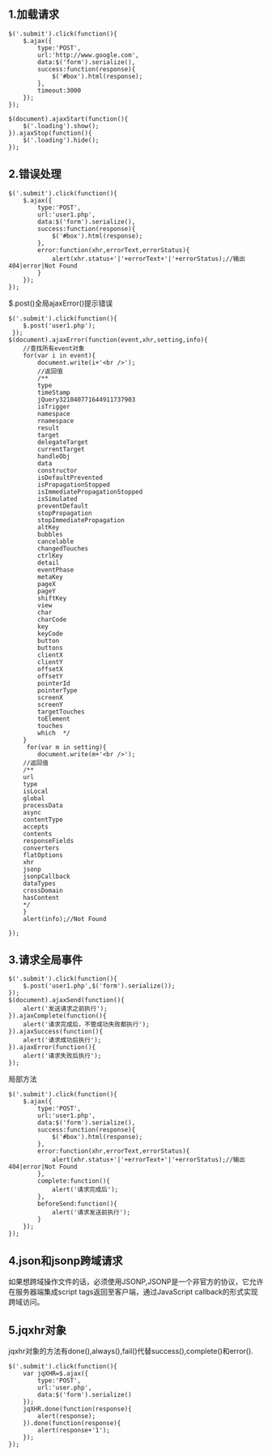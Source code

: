 ## 1.加载请求 ##


	$('.submit').click(function(){
		$.ajax({
			type:'POST',
			url:'http://www.google.com',
			data:$('form').serialize(),
			success:function(response){
				$('#box').html(response);
			},
			timeout:3000
		});
	});

	$(document).ajaxStart(function(){
		$('.loading').show();
	}).ajaxStop(function(){
		$('.loading').hide();
	});

## 2.错误处理 ##


	$('.submit').click(function(){
		$.ajax({
			type:'POST',
			url:'user1.php',
			data:$('form').serialize(),
			success:function(response){
				$('#box').html(response);
			},
			error:function(xhr,errorText,errorStatus){
				alert(xhr.status+'|'+errorText+'|'+errorStatus);//输出 404|error|Not Found
			}
		});
	});


$.post()全局ajaxError()提示错误



	$('.submit').click(function(){
	 	$.post('user1.php');
	 });
	$(document).ajaxError(function(event,xhr,setting,info){
		//查找所有event对象
		for(var i in event){
			document.write(i+'<br />');
			//返回值
			/**
			type
			timeStamp
			jQuery321040771644911737903
			isTrigger
			namespace
			rnamespace
			result
			target
			delegateTarget
			currentTarget
			handleObj
			data
			constructor
			isDefaultPrevented
			isPropagationStopped
			isImmediatePropagationStopped
			isSimulated
			preventDefault
			stopPropagation
			stopImmediatePropagation
			altKey
			bubbles
			cancelable
			changedTouches
			ctrlKey
			detail
			eventPhase
			metaKey
			pageX
			pageY
			shiftKey
			view
			char
			charCode
			key
			keyCode
			button
			buttons
			clientX
			clientY
			offsetX
			offsetY
			pointerId
			pointerType
			screenX
			screenY
			targetTouches
			toElement
			touches
			which  */
		}
		 for(var m in setting){
		 	document.write(m+'<br />');
		//返回值
		/**
		url
		type
		isLocal
		global
		processData
		async
		contentType
		accepts
		contents
		responseFields
		converters
		flatOptions
		xhr
		jsonp
		jsonpCallback
		dataTypes
		crossDomain
		hasContent
		*/
		}
		alert(info);//Not Found

	});



## 3.请求全局事件 ##

	$('.submit').click(function(){
		$.post('user1.php',$('form').serialize());
	});
	$(document).ajaxSend(function(){
		alert('发送请求之前执行');
	}).ajaxComplete(function(){
		alert('请求完成后，不管成功失败都执行');
	}).ajaxSuccess(function(){
		alert('请求成功后执行');
	}).ajaxError(function(){
		alert('请求失败后执行');
	});

局部方法

	$('.submit').click(function(){
		$.ajax({
			type:'POST',
			url:'user1.php',
			data:$('form').serialize(),
			success:function(response){
				$('#box').html(response);
			},
			error:function(xhr,errorText,errorStatus){
				alert(xhr.status+'|'+errorText+'|'+errorStatus);//输出 404|error|Not Found
			},
			complete:function(){
				alert('请求完成后');
			},
			beforeSend:function(){
				alert('请求发送前执行');
			}
		});
	});


## 4.json和jsonp跨域请求 ##
如果想跨域操作文件的话，必须使用JSONP,JSONP是一个非官方的协议，它允许在服务器端集成script tags返回至客户端，通过JavaScript callback的形式实现跨域访问。


## 5.jqxhr对象 ##
jqxhr对象的方法有done(),always(),fail()代替success(),complete()和error().


	$('.submit').click(function(){
		var jqXHR=$.ajax({
			type:'POST',
			url:'user.php',
			data:$('form').serialize()
		});
		jqXHR.done(function(response){
			alert(response);
		}).done(function(response){
			alert(response+'1');
		});
	});